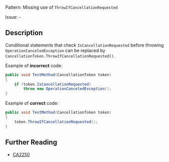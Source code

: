 Pattern: Missing use of `ThrowIfCancellationRequested`

Issue: -

## Description

Conditional statements that check `IsCancellationRequested` before throwing `OperationCanceledException` can be replaced by `CancellationToken.ThrowIfCancellationRequested()`.

Example of **incorrect** code:

```cs
public void TestMethod(CancellationToken token)
{
    if (token.IsCancellationRequested)
        throw new OperationCanceledException();
}
```

Example of **correct** code:

```cs
public void TestMethod(CancellationToken token)
{
    token.ThrowIfCancellationRequested();
}
```

## Further Reading

* [CA2250](https://learn.microsoft.com/en-us/dotnet/fundamentals/code-analysis/quality-rules/ca2250)
